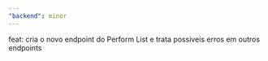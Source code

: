 ```yaml
---
"backend": minor
---
```


feat: cria o novo endpoint do Perform List e trata possiveis erros em outros endpoints
